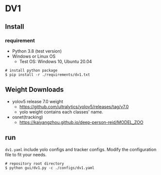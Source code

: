 
# DV1

## Install 
### requirement
- Python 3.8 (test version)
- Windows or Linux OS
  - Test OS: Windows 10, Ubuntu 20.04

```shell
# install python package
$ pip install -r ./requirements/dv1.txt
```

## Weight Downloads
- yolov5 release 7.0 weight 
  - https://github.com/ultralytics/yolov5/releases/tag/v7.0
  - yolo weight contains each classes' name.
- osnet(tracking)
  - https://kaiyangzhou.github.io/deep-person-reid/MODEL_ZOO


## run
`dv1.yaml` include yolo configs and tracker configs. 
Modify the configuration file
to fit your needs.

```shell
# repository root directory
$ python gui/dv1.py -c ./configs/dv1.yaml
```